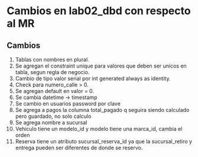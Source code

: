 # Cambios en lab02_dbd con respecto al MR

## Cambios
1. Tablas con nombres en plural.
2. Se agregan el constraint unique para valores que deben ser unicos en tabla, segun regla de negocio.
3. Cambio de tipo valor serial por int generated always as identity.
4. Check para numero_calle > 0.
5. Se agregan default en valor = 0.
6. Se cambia datetime -> timestamp
7. Se cambio en usuarios password por clave
8. Se agrega a pagos la columna total_pagado q seguira siendo calculado pero guardado, no solo calculo
9. Se agrega nombre a sucursal
10. Vehiculo tiene un modelo_id y modelo tiene una marca_id, cambia el orden
11. Reserva tiene un atributo sucursal_reserva_id ya que la sucursal_retiro y entrega pueden ser diferentes de donde se reservo.
